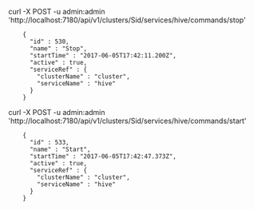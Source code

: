curl -X POST -u admin:admin   'http://localhost:7180/api/v1/clusters/Sid/services/hive/commands/stop'

        {
          "id" : 530,
          "name" : "Stop",
          "startTime" : "2017-06-05T17:42:11.200Z",
          "active" : true,
          "serviceRef" : {
            "clusterName" : "cluster",
            "serviceName" : "hive"
          }
        }
curl -X POST -u admin:admin   'http://localhost:7180/api/v1/clusters/Sid/services/hive/commands/start'

        {
          "id" : 533,
          "name" : "Start",
          "startTime" : "2017-06-05T17:42:47.373Z",
          "active" : true,
          "serviceRef" : {
            "clusterName" : "cluster",
            "serviceName" : "hive"
          }
        }

